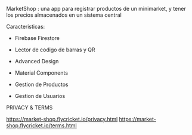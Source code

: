 MarketShop : una app para registrar productos de un minimarket, y tener los precios almacenados en un sistema central

Caracteristicas:

- Firebase Firestore

- Lector de codigo de barras y QR

- Advanced Design

- Material Components

- Gestion de Productos

- Gestion de Usuarios


PRIVACY & TERMS

https://market-shop.flycricket.io/privacy.html
https://market-shop.flycricket.io/terms.html
